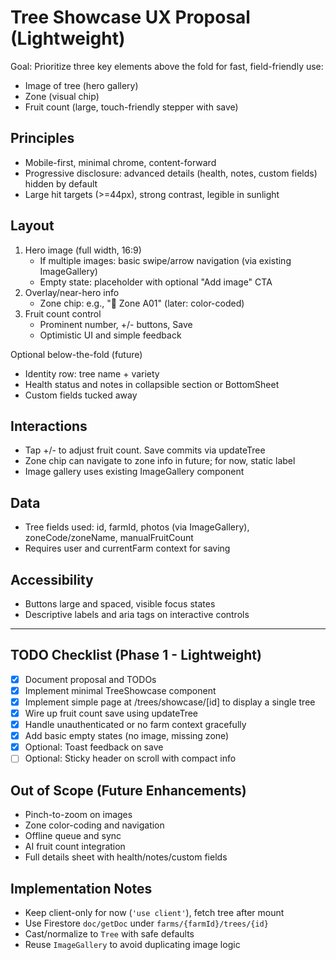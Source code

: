 # Tree Showcase UX Proposal (Lightweight)

Goal: Prioritize three key elements above the fold for fast, field-friendly use:
- Image of tree (hero gallery)
- Zone (visual chip)
- Fruit count (large, touch-friendly stepper with save)

## Principles
- Mobile-first, minimal chrome, content-forward
- Progressive disclosure: advanced details (health, notes, custom fields) hidden by default
- Large hit targets (>=44px), strong contrast, legible in sunlight

## Layout
1) Hero image (full width, 16:9)
   - If multiple images: basic swipe/arrow navigation (via existing ImageGallery)
   - Empty state: placeholder with optional "Add image" CTA
2) Overlay/near-hero info
   - Zone chip: e.g., "📍 Zone A01" (later: color-coded)
3) Fruit count control
   - Prominent number, +/- buttons, Save
   - Optimistic UI and simple feedback

Optional below-the-fold (future)
- Identity row: tree name + variety
- Health status and notes in collapsible section or BottomSheet
- Custom fields tucked away

## Interactions
- Tap +/- to adjust fruit count. Save commits via updateTree
- Zone chip can navigate to zone info in future; for now, static label
- Image gallery uses existing ImageGallery component

## Data
- Tree fields used: id, farmId, photos (via ImageGallery), zoneCode/zoneName, manualFruitCount
- Requires user and currentFarm context for saving

## Accessibility
- Buttons large and spaced, visible focus states
- Descriptive labels and aria tags on interactive controls

---

## TODO Checklist (Phase 1 - Lightweight)
- [x] Document proposal and TODOs
- [x] Implement minimal TreeShowcase component
- [x] Implement simple page at /trees/showcase/[id] to display a single tree
- [x] Wire up fruit count save using updateTree
- [x] Handle unauthenticated or no farm context gracefully
- [x] Add basic empty states (no image, missing zone)
- [x] Optional: Toast feedback on save
- [ ] Optional: Sticky header on scroll with compact info

## Out of Scope (Future Enhancements)
- Pinch-to-zoom on images
- Zone color-coding and navigation
- Offline queue and sync
- AI fruit count integration
- Full details sheet with health/notes/custom fields

## Implementation Notes
- Keep client-only for now (`'use client'`), fetch tree after mount
- Use Firestore `doc/getDoc` under `farms/{farmId}/trees/{id}`
- Cast/normalize to `Tree` with safe defaults
- Reuse `ImageGallery` to avoid duplicating image logic
